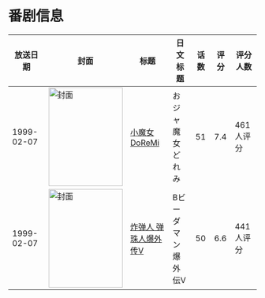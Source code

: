 # 番剧信息

|放送日期|封面|标题|日文标题|话数|评分|评分人数|
|---|---|---|---|---|---|---|
|1999-02-07|<img src="https://lain.bgm.tv/pic/cover/c/0f/3e/14652_5I0PG.jpg" alt="封面" style="width:150px;height:200px;object-fit:cover;">|[小魔女DoReMi](https://bangumi.tv/subject/14652)|おジャ魔女どれみ|51|7.4|461人评分|
|1999-02-07|<img src="https://lain.bgm.tv/pic/cover/c/37/d5/37469_3GD5L.jpg" alt="封面" style="width:150px;height:200px;object-fit:cover;">|[炸弹人 弹珠人爆外传V](https://bangumi.tv/subject/37469)|Bビーダマン爆外伝V|50|6.6|441人评分|
